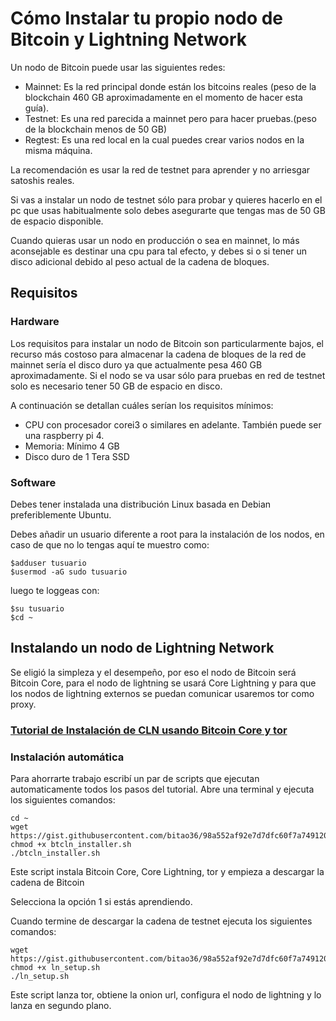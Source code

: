# Cómo Instalar tu propio nodo de Bitcoin y Lightning Network

Un nodo de Bitcoin puede usar las siguientes redes:

* Mainnet: Es la red principal donde están los bitcoins reales (peso de la blockchain 460 GB aproximadamente en el momento de hacer esta guía).
* Testnet: Es una red parecida a mainnet pero para hacer pruebas.(peso de la blockchain menos de 50 GB)
* Regtest: Es una red local en la cual puedes crear varios nodos en la misma máquina.

La recomendación es usar la red de testnet para aprender y no arriesgar satoshis reales.

Si vas a instalar un nodo de testnet sólo para probar y quieres hacerlo en el pc que usas habitualmente solo debes asegurarte que tengas mas de 50 GB de espacio disponible.

Cuando quieras usar un nodo en producción o sea en mainnet,  lo más aconsejable es destinar una cpu para tal efecto, y  debes si o si tener un disco adicional debido al peso actual de la cadena de bloques.



## Requisitos

### Hardware
Los requisitos para instalar un nodo de Bitcoin son particularmente bajos, el recurso más costoso para almacenar la cadena de bloques de la red de mainnet sería el disco duro ya que actualmente pesa 460 GB aproximadamente. 
Si el nodo se va usar sólo para pruebas en red de testnet solo es necesario tener 50 GB de espacio en disco.

A continuación se detallan cuáles serían los requisitos mínimos:

*  CPU con procesador corei3 o similares en adelante. También puede ser una raspberry pi 4. 
*  Memoria: Mínimo 4 GB
* Disco duro de 1 Tera SSD 



### Software
Debes tener instalada una distribución Linux basada en Debian preferiblemente Ubuntu.

Debes añadir un usuario diferente a root para la instalación de los nodos, en caso de que no lo tengas aquí te muestro como:

```
$adduser tusuario
$usermod -aG sudo tusuario
```

luego te loggeas con:

```
$su tusuario
$cd ~
```

## Instalando un nodo de Lightning Network 

Se eligió la simpleza y el desempeño, por eso el nodo de Bitcoin será Bitcoin Core, para el nodo de lightning se usará Core Lightning y para que los nodos de lightning externos se puedan comunicar usaremos tor como proxy.

### [Tutorial de Instalación de CLN usando Bitcoin Core y tor ](https://hackmd.io/NR3XXnAISbuqxC6fMr1FMQ?view)

### Instalación automática

Para ahorrarte trabajo escribí un par de scripts que ejecutan automaticamente todos los pasos del tutorial.
Abre una terminal y ejecuta los siguientes comandos:
```
cd ~
wget https://gist.githubusercontent.com/bitao36/98a552af92e7d7dfc60f7a7491208a16/raw/14d6295b0ab16fa846f1cbf3c54d1cc291eeeb88/btcln_installer.sh
chmod +x btcln_installer.sh
./btcln_installer.sh
```
Este script instala  Bitcoin Core, Core Lightning, tor y empieza a descargar la cadena de Bitcoin

Selecciona la opción 1 si estás aprendiendo.

Cuando termine de descargar la cadena de testnet ejecuta los siguientes comandos:
```
wget https://gist.githubusercontent.com/bitao36/98a552af92e7d7dfc60f7a7491208a16/raw/14d6295b0ab16fa846f1cbf3c54d1cc291eeeb88/ln_setup.sh
chmod +x ln_setup.sh
./ln_setup.sh
```
Este script lanza tor, obtiene la onion url, configura el nodo de lightning y lo lanza en segundo plano.

